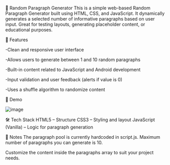 📝 Random Paragraph Generator
This is a simple web-based Random Paragraph Generator built using HTML, CSS, and JavaScript. It dynamically generates a selected number of informative paragraphs based on user input. Great for testing layouts, generating placeholder content, or educational purposes.

🚀 Features

-Clean and responsive user interface

-Allows users to generate between 1 and 10 random paragraphs

-Built-in content related to JavaScript and Android development

-Input validation and user feedback (alerts if value is 0)

-Uses a shuffle algorithm to randomize content

📸 Demo

![image](https://github.com/user-attachments/assets/e181dac9-8f88-4526-8dcb-a8cf16a2308a)



🛠️ Tech Stack
HTML5 – Structure
CSS3 – Styling and layout
JavaScript (Vanilla) – Logic for paragraph generation


📌 Notes
The paragraph pool is currently hardcoded in script.js.
Maximum number of paragraphs you can generate is 10.

Customize the content inside the paragraphs array to suit your project needs.
